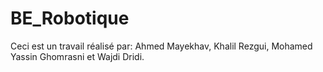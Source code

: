 # BE_Robotique
Ceci est un travail réalisé par: 
Ahmed Mayekhav, 
Khalil Rezgui, 
Mohamed Yassin Ghomrasni et 
Wajdi Dridi.